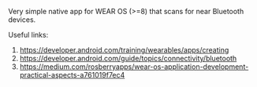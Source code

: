 Very simple native app for WEAR OS (>=8) that scans for near Bluetooth devices.

Useful links:
1. https://developer.android.com/training/wearables/apps/creating
2. https://developer.android.com/guide/topics/connectivity/bluetooth
3. https://medium.com/rosberryapps/wear-os-application-development-practical-aspects-a761019f7ec4
